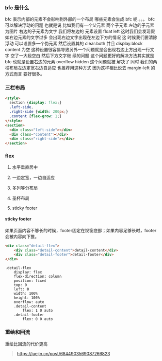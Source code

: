 ### bfc 是什么
bfc 表示内部的元素不会影响到外部的一个布局 哪些元素会生成 bfc 呢 。。。 bfc 可以解决浮动的问题 也就是说 比如我们有一个父元素 两个子元素 左边的子元素为图片 右边的子元素为文字 我们将左边的 元素设置 float left 这时我们会发现假如右边元素的文字过多 会出现右边文字出现在左边下方的情况 这 时候我们要清除浮动 可以设置多一个伪元素 然后设置其的 clear:both 并且 display:block content 为空 这种设置很容易导致另外一个问题就是会出现右边上方出现一行文字 空了一大段空白 然后下方文字继 续的问题 这个问题更好的解决方法其实就是 bfc 也就是设置右边的元素 overflow hidden 这个问题就被 解决了 同时 我们的两栏布局左边定宽右边自适应 也推荐用这种方式 因为这样相比说去 margin-left 的 方式而言 要好很多。

### 三栏布局

``` html
<style>
  section {display: flex;}
  .left-side,
  .right-side {width: 200px;}
  .content {flex-grow: 1;}
</style>
<section>
  <div class="left-side"></div>
  <div class="content"></div>
  <div class="right-side"></div>
</section>
```


### flex

1. 水平垂直居中

2. 一边定宽，一边自适应

3. 多列等分布局

4. 圣杯布局

5. sticky footer

#### sticky footer
如果页面内容不够长的时候，footer固定在视窗底部；如果内容足够长时，footer会被内容向下推。

``` html
<div class="detail-flex">
    <div class="detail-content">detail-content</div>
    <div class="detail-footer">detail-footer</div>
</div>
```

``` stylus
.detail-flex
    display: flex
    flex-direction: column
    position: fixed
    top: 0
    left: 0
    width: 100%
    height: 100%
    overflow: auto
    .detail-content
        flex: 1 0 auto
    .detail-footer
        flex: 0 0 auto
```

### 重绘和回流

重绘比回流的代价更高

> https://juejin.cn/post/6844903569087266823
